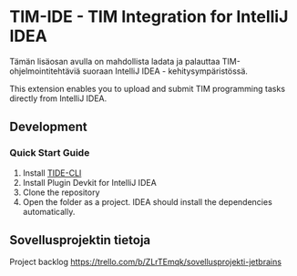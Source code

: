 # TIM-IDE - TIM Integration for IntelliJ IDEA

Tämän lisäosan avulla on mahdollista ladata ja palauttaa TIM-ohjelmointitehtäviä suoraan IntelliJ IDEA - kehitysympäristössä.

This extension enables you to upload and submit TIM programming tasks directly from IntelliJ IDEA.

## Development
### Quick Start Guide
1. Install [TIDE-CLI](https://github.com/TIM-JYU/TIDE-CLI)
2. Install Plugin Devkit for IntelliJ IDEA
3. Clone the repository
4. Open the folder as a project. IDEA should install the dependencies automatically.

## Sovellusprojektin tietoja
Project backlog https://trello.com/b/ZLrTEmqk/sovellusprojekti-jetbrains
